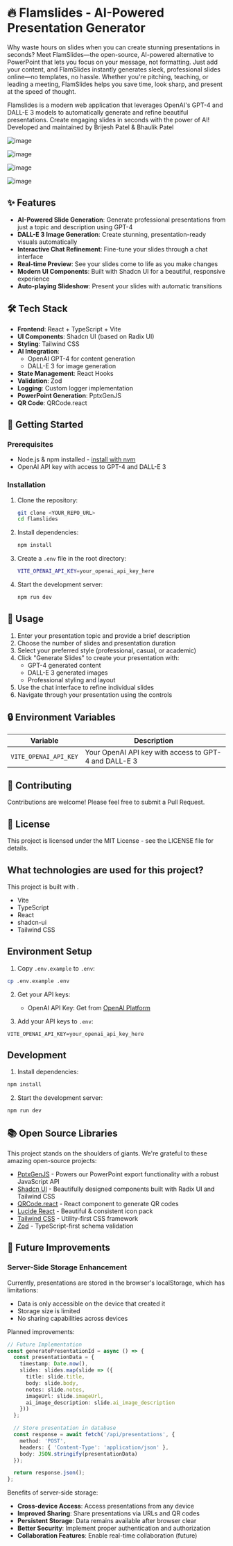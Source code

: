 # 🔥 Flamslides - AI-Powered Presentation Generator

Why waste hours on slides when you can create stunning presentations in seconds? Meet FlamSlides—the open-source, AI-powered alternative to PowerPoint that lets you focus on your message, not formatting. Just add your content, and FlamSlides instantly generates sleek, professional slides online—no templates, no hassle. Whether you're pitching, teaching, or leading a meeting, FlamSlides helps you save time, look sharp, and present at the speed of thought.

Flamslides is a modern web application that leverages OpenAI's GPT-4 and DALL-E 3 models to automatically generate and refine beautiful presentations. Create engaging slides in seconds with the power of AI!
Developed and maintained by Brijesh Patel & Bhaulik Patel

![image](https://github.com/user-attachments/assets/b27318e1-ca07-4479-b2e1-3795205a3e6b)

![image](https://github.com/user-attachments/assets/88fcd5ca-df80-4ac8-90fb-2fcfef4173aa)

![image](https://github.com/user-attachments/assets/365da88c-ddb5-44c6-bf72-9f0e2555b30a)

![image](https://github.com/user-attachments/assets/c08a4d29-b1da-407e-bb5b-a92e53710113)


## ✨ Features

- **AI-Powered Slide Generation**: Generate professional presentations from just a topic and description using GPT-4
- **DALL-E 3 Image Generation**: Create stunning, presentation-ready visuals automatically
- **Interactive Chat Refinement**: Fine-tune your slides through a chat interface
- **Real-time Preview**: See your slides come to life as you make changes
- **Modern UI Components**: Built with Shadcn UI for a beautiful, responsive experience
- **Auto-playing Slideshow**: Present your slides with automatic transitions

## 🛠️ Tech Stack

- **Frontend**: React + TypeScript + Vite
- **UI Components**: Shadcn UI (based on Radix UI)
- **Styling**: Tailwind CSS
- **AI Integration**: 
  - OpenAI GPT-4 for content generation
  - DALL-E 3 for image generation
- **State Management**: React Hooks
- **Validation**: Zod
- **Logging**: Custom logger implementation
- **PowerPoint Generation**: PptxGenJS
- **QR Code**: QRCode.react

## 🚀 Getting Started

### Prerequisites

- Node.js & npm installed - [install with nvm](https://github.com/nvm-sh/nvm#installing-and-updating)
- OpenAI API key with access to GPT-4 and DALL-E 3

### Installation

1. Clone the repository:
   ```sh
   git clone <YOUR_REPO_URL>
   cd flamslides
   ```

2. Install dependencies:
   ```sh
   npm install
   ```

3. Create a `.env` file in the root directory:
   ```sh
   VITE_OPENAI_API_KEY=your_openai_api_key_here
   ```

4. Start the development server:
   ```sh
   npm run dev
   ```

## 🎯 Usage

1. Enter your presentation topic and provide a brief description
2. Choose the number of slides and presentation duration
3. Select your preferred style (professional, casual, or academic)
4. Click "Generate Slides" to create your presentation with:
   - GPT-4 generated content
   - DALL-E 3 generated images
   - Professional styling and layout
5. Use the chat interface to refine individual slides
6. Navigate through your presentation using the controls

## 🔒 Environment Variables

| Variable | Description |
|----------|-------------|
| `VITE_OPENAI_API_KEY` | Your OpenAI API key with access to GPT-4 and DALL-E 3 |

## 🤝 Contributing

Contributions are welcome! Please feel free to submit a Pull Request.

## 📝 License

This project is licensed under the MIT License - see the LICENSE file for details.


## What technologies are used for this project?

This project is built with .

- Vite
- TypeScript
- React
- shadcn-ui
- Tailwind CSS

## Environment Setup

1. Copy `.env.example` to `.env`:
```bash
cp .env.example .env
```

2. Get your API keys:
   - OpenAI API Key: Get from [OpenAI Platform](https://platform.openai.com/api-keys)

3. Add your API keys to `.env`:
```env
VITE_OPENAI_API_KEY=your_openai_api_key_here
```

## Development

1. Install dependencies:
```bash
npm install
```

2. Start the development server:
```bash
npm run dev
```

## 📚 Open Source Libraries

This project stands on the shoulders of giants. We're grateful to these amazing open-source projects:

- [PptxGenJS](https://github.com/gitbrent/PptxGenJS/) - Powers our PowerPoint export functionality with a robust JavaScript API
- [Shadcn UI](https://ui.shadcn.com/) - Beautifully designed components built with Radix UI and Tailwind CSS
- [QRCode.react](https://github.com/zpao/qrcode.react) - React component to generate QR codes
- [Lucide React](https://lucide.dev/) - Beautiful & consistent icon pack
- [Tailwind CSS](https://tailwindcss.com/) - Utility-first CSS framework
- [Zod](https://github.com/colinhacks/zod) - TypeScript-first schema validation

## 🚀 Future Improvements

### Server-Side Storage Enhancement
Currently, presentations are stored in the browser's localStorage, which has limitations:
- Data is only accessible on the device that created it
- Storage size is limited
- No sharing capabilities across devices

Planned improvements:
```typescript
// Future Implementation
const generatePresentationId = async () => {
  const presentationData = {
    timestamp: Date.now(),
    slides: slides.map(slide => ({
      title: slide.title,
      body: slide.body,
      notes: slide.notes,
      imageUrl: slide.imageUrl,
      ai_image_description: slide.ai_image_description
    }))
  };

  // Store presentation in database
  const response = await fetch('/api/presentations', {
    method: 'POST',
    headers: { 'Content-Type': 'application/json' },
    body: JSON.stringify(presentationData)
  });

  return response.json();
};
```

Benefits of server-side storage:
- **Cross-device Access**: Access presentations from any device
- **Improved Sharing**: Share presentations via URLs and QR codes
- **Persistent Storage**: Data remains available after browser clear
- **Better Security**: Implement proper authentication and authorization
- **Collaboration Features**: Enable real-time collaboration (future)
